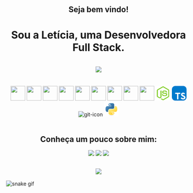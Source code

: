 
<div align="center">
<h2> Seja bem vindo!</h2>
  <h1>Sou a Letícia, uma Desenvolvedora Full Stack.</h1>
</div>
</br>
  <div align="center">
    <img src="https://github-readme-stats.vercel.app/api/top-langs/?username=leticiaoj&layout=pie&theme=dark">
</div>
</div>
</br>
 <div align="center">
<div style="display: inline_block"><br>
  <img src="https://cdn.jsdelivr.net/gh/devicons/devicon/icons/java/java-original.svg" width="40" height="40"/> 
  <img src="https://cdn.jsdelivr.net/gh/devicons/devicon/icons/mysql/mysql-original.svg" width="40" height="40"/>   
  <img src="https://cdn.jsdelivr.net/gh/devicons/devicon/icons/html5/html5-original.svg" width="40" height="40"/> 
  <img src="https://cdn.jsdelivr.net/gh/devicons/devicon/icons/css3/css3-original.svg" width="40" height="40"/> 
  <img src="https://cdn.jsdelivr.net/gh/devicons/devicon/icons/javascript/javascript-original.svg" width="40" height="40"/>
  <img src="https://cdn.jsdelivr.net/gh/devicons/devicon/icons/react/react-original.svg" width="40" height="40"/> 
  <img src="https://cdn.jsdelivr.net/gh/devicons/devicon/icons/spring/spring-original.svg" width="40" height="40"/> 
  <img src="https://cdn.jsdelivr.net/gh/devicons/devicon/icons/materialui/materialui-original.svg" width="40" height="40"/> 
  <img src="https://cdn.jsdelivr.net/gh/devicons/devicon/icons/docker/docker-original.svg" width="40" height="40"/>
  <img height="40" width="40" alt="nodejs-icon" src="https://raw.githubusercontent.com/devicons/devicon/master/icons/nodejs/nodejs-original.svg">
  <img height="40" width="40" alt="ts-icon"  src="https://github.com/tandpfun/skill-icons/raw/main/icons/TypeScript.svg">
  <img height="40" width="40" alt="git-icon"  src="https://raw.githubusercontent.com/jmnote/z-icons/master/svg/git.svg">
  <img alt="Python" height="40" width="40" src="https://raw.githubusercontent.com/devicons/devicon/master/icons/python/python-original.svg">
</div>
 </div>
</br>

 <div align="center">
   <h2>Conheça um pouco sobre mim: </h2>
  <a href="https://www.youtube.com/watch?v=bbxvICmrqOY" target="_blank"><img src="https://img.shields.io/badge/Apresentação Pessoal-FF0000?style=for-the-badge&logo=youtube&logoColor=white" target="_blank"></a>
  <a href = "mailto:leticia.oliveira201489@gmail.com"><img src="https://img.shields.io/badge/-Gmail-%23333?style=for-the-badge&logo=gmail&logoColor=white" target="_blank"></a>
  <a href="https://www.linkedin.com/in/leticiaj/" target="_blank"><img src="https://img.shields.io/badge/-LinkedIn-%230077B5?style=for-the-badge&logo=linkedin&logoColor=white" target="_blank"></a> 
</div>
</br>
<p align="center">   <img alingn="center" src="https://profile-counter.glitch.me/leticiaoj/count.svg" /></p>


![snake gif](https://github.com/leticiaoj/leticiaoj/blob/output/github-contribution-grid-snake.gif)
